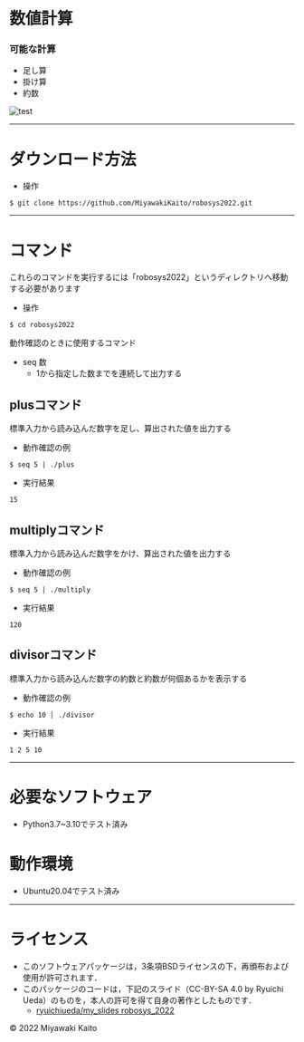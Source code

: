 # 数値計算

### 可能な計算
  * 足し算 
  * 掛け算
  * 約数

![test](https://github.com/MiyawakiKaito/robosys2022/actions/workflows/test.yml/badge.svg)

---

# ダウンロード方法

* 操作 

```
$ git clone https://github.com/MiyawakiKaito/robosys2022.git
```


---

# コマンド

これらのコマンドを実行するには「robosys2022」というディレクトリへ移動する必要があります

* 操作

```
$ cd robosys2022
```

動作確認のときに使用するコマンド
* seq 数 
  * 1から指定した数までを連続して出力する

## plusコマンド
標準入力から読み込んだ数字を足し、算出された値を出力する

* 動作確認の例
```
$ seq 5 | ./plus
```
  * 実行結果
```
15
```

## multiplyコマンド
標準入力から読み込んだ数字をかけ、算出された値を出力する

* 動作確認の例
```
$ seq 5 | ./multiply
```
  * 実行結果
```
120
```

## divisorコマンド
標準入力から読み込んだ数字の約数と約数が何個あるかを表示する

* 動作確認の例
```
$ echo 10 | ./divisor
```
  * 実行結果
```
1 2 5 10
```
---

# 必要なソフトウェア
* Python3.7~3.10でテスト済み

# 動作環境
* Ubuntu20.04でテスト済み

---

# ライセンス
  * このソフトウェアパッケージは，3条項BSDライセンスの下，再頒布および使用が許可されます．
* このパッケージのコードは，下記のスライド（CC-BY-SA 4.0 by Ryuichi Ueda）のものを，本人の許可を得て自身の著作としたものです．
  * [ryuichiueda/my_slides robosys_2022](https://github.com/ryuichiueda/my_slides/tree/master/robosys_2022)

© 2022 Miyawaki Kaito

   
